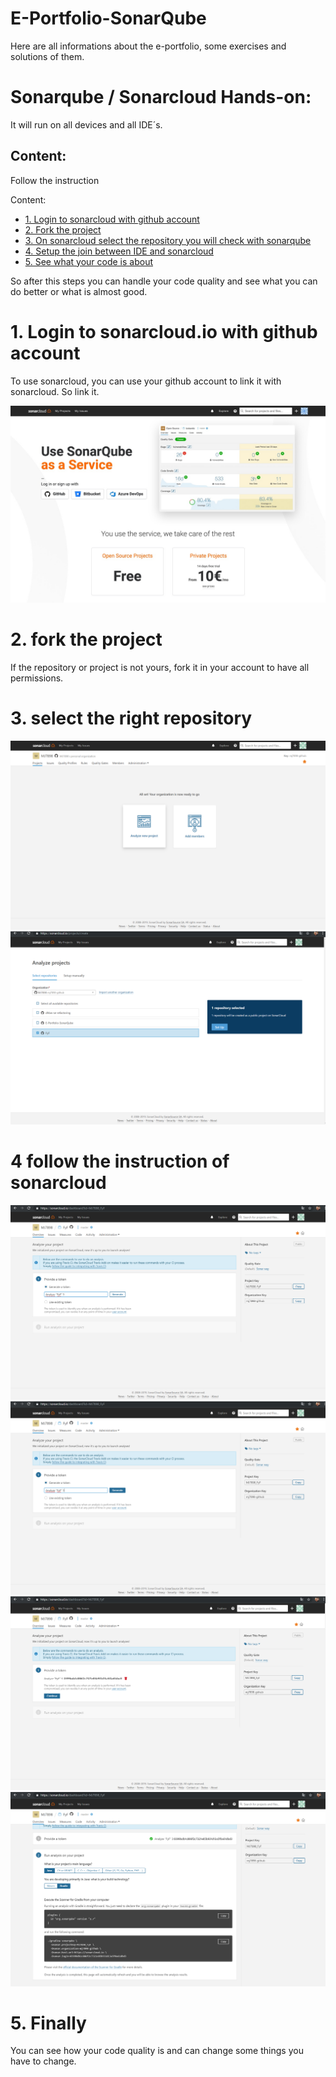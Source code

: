 # E-Portfolio-SonarQube

Here are all informations about the e-portfolio, some exercises and solutions of them.

# Sonarqube / Sonarcloud Hands-on:

It will run on all devices and all IDE´s.

## Content:

Follow the instruction

Content:
- [1. Login to sonarcloud with github account](#1-login-to-sonarcloud-with-github-account)
- [2. Fork the project](#2-fork-the-project)
- [3. On sonarcloud select the repository you will check with sonarqube](#3-on-sonarcloud-select-the-repository-you-will-check-with-sonarqube)
- [4. Setup the join between IDE and sonarcloud](#4-setup-the-join-between-IDE-and-sonarcloud)
- [5. See what your code is about](#5-see-what-your-code-is-about)

So after this steps you can handle your code quality and see what you can do better or what is almost good.

# 1. Login to sonarcloud.io with github account
To use sonarcloud, you can use  your github account to link it with sonarcloud. 
So link it.

![Login](Images/login.jpeg)

# 2. fork the project
If the repository or project is not yours, fork it in your account to have all permissions.

# 3. select the right repository
![Log-in](Images/Screenshot3.png)
![Log-in](Images/Screenshot4.png)

# 4 follow the instruction of sonarcloud
![Log-in](Images/Screenshot5.png)
![Log-in](Images/Screenshot6.png)
![Log-in](Images/Screenshot7.png)
![Log-in](Images/Screenshot8.png)

# 5. Finally
You can see how your code quality is and can change some things you have to change.
